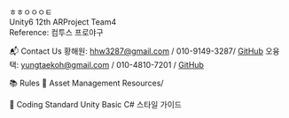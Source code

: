 ㅎㅎㅇㅇㅇㅌ  
Unity6 12th ARProject Team4  
Reference: 컴투스 프로야구  

📬 Contact Us
황해원: [hhw3287@gmail.com](mailto:hhw3287@gmail.com) / 010-9149-3287/ [GitHub](https://github.com/now2ah)
오융택: [yungtaekoh@gmail.com](mailto:yungtaekoh@gmail.com) / 010-4810-7201 / [GitHub](https://github.com/cyphen156)

📚 Rules
📁 Asset Management
Resources/

🧾 Coding Standard
Unity Basic C# 스타일 가이드

